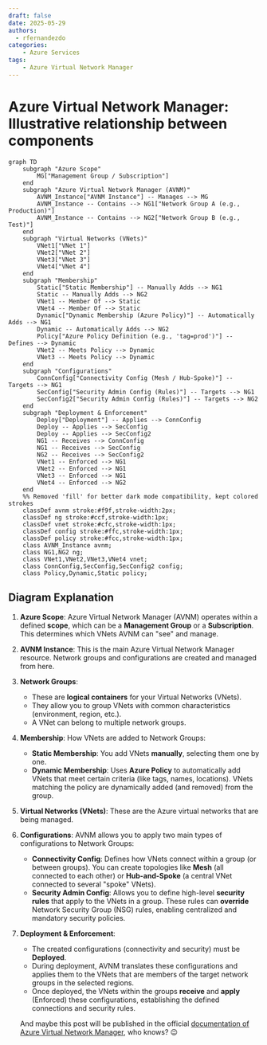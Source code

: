 ```yaml
---
draft: false
date: 2025-05-29
authors:
  - rfernandezdo
categories:
    - Azure Services
tags:
    - Azure Virtual Network Manager
---
```


# Azure Virtual Network Manager: Illustrative relationship between components

```mermaid
graph TD
    subgraph "Azure Scope"
        MG["Management Group / Subscription"]
    end
    subgraph "Azure Virtual Network Manager (AVNM)"
        AVNM_Instance["AVNM Instance"] -- Manages --> MG
        AVNM_Instance -- Contains --> NG1["Network Group A (e.g., Production)"]
        AVNM_Instance -- Contains --> NG2["Network Group B (e.g., Test)"]
    end
    subgraph "Virtual Networks (VNets)"
        VNet1["VNet 1"]
        VNet2["VNet 2"]
        VNet3["VNet 3"]
        VNet4["VNet 4"]
    end
    subgraph "Membership"
        Static["Static Membership"] -- Manually Adds --> NG1
        Static -- Manually Adds --> NG2
        VNet1 -- Member Of --> Static
        VNet4 -- Member Of --> Static
        Dynamic["Dynamic Membership (Azure Policy)"] -- Automatically Adds --> NG1
        Dynamic -- Automatically Adds --> NG2
        Policy["Azure Policy Definition (e.g., 'tag=prod')"] -- Defines --> Dynamic
        VNet2 -- Meets Policy --> Dynamic
        VNet3 -- Meets Policy --> Dynamic
    end
    subgraph "Configurations"
        ConnConfig["Connectivity Config (Mesh / Hub-Spoke)"] -- Targets --> NG1
        SecConfig["Security Admin Config (Rules)"] -- Targets --> NG1
        SecConfig2["Security Admin Config (Rules)"] -- Targets --> NG2
    end
    subgraph "Deployment & Enforcement"
        Deploy["Deployment"] -- Applies --> ConnConfig
        Deploy -- Applies --> SecConfig
        Deploy -- Applies --> SecConfig2
        NG1 -- Receives --> ConnConfig
        NG1 -- Receives --> SecConfig
        NG2 -- Receives --> SecConfig2
        VNet1 -- Enforced --> NG1
        VNet2 -- Enforced --> NG1
        VNet3 -- Enforced --> NG1
        VNet4 -- Enforced --> NG2
    end
    %% Removed 'fill' for better dark mode compatibility, kept colored strokes
    classDef avnm stroke:#f9f,stroke-width:2px;
    classDef ng stroke:#ccf,stroke-width:1px;
    classDef vnet stroke:#cfc,stroke-width:1px;
    classDef config stroke:#ffc,stroke-width:1px;
    classDef policy stroke:#fcc,stroke-width:1px;
    class AVNM_Instance avnm;
    class NG1,NG2 ng;
    class VNet1,VNet2,VNet3,VNet4 vnet;
    class ConnConfig,SecConfig,SecConfig2 config;
    class Policy,Dynamic,Static policy;
```

## Diagram Explanation

1.  **Azure Scope**: Azure Virtual Network Manager (AVNM) operates within a defined **scope**, which can be a **Management Group** or a **Subscription**. This determines which VNets AVNM can "see" and manage.
2.  **AVNM Instance**: This is the main Azure Virtual Network Manager resource. Network groups and configurations are created and managed from here.
3.  **Network Groups**:
    * These are **logical containers** for your Virtual Networks (VNets).
    * They allow you to group VNets with common characteristics (environment, region, etc.).
    * A VNet can belong to multiple network groups.
4.  **Membership**: How VNets are added to Network Groups:
    * **Static Membership**: You add VNets **manually**, selecting them one by one.
    * **Dynamic Membership**: Uses **Azure Policy** to automatically add VNets that meet certain criteria (like tags, names, locations). VNets matching the policy are dynamically added (and removed) from the group.
5.  **Virtual Networks (VNets)**: These are the Azure virtual networks that are being managed.
6.  **Configurations**: AVNM allows you to apply two main types of configurations to Network Groups:
    * **Connectivity Config**: Defines how VNets connect within a group (or between groups). You can create topologies like **Mesh** (all connected to each other) or **Hub-and-Spoke** (a central VNet connected to several "spoke" VNets).
    * **Security Admin Config**: Allows you to define high-level **security rules** that apply to the VNets in a group. These rules can **override** Network Security Group (NSG) rules, enabling centralized and mandatory security policies.
7.  **Deployment & Enforcement**:
    * The created configurations (connectivity and security) must be **Deployed**.
    * During deployment, AVNM translates these configurations and applies them to the VNets that are members of the target network groups in the selected regions.
    * Once deployed, the VNets within the groups **receive** and **apply** (Enforced) these configurations, establishing the defined connections and security rules.

    And maybe this post will be published in the official [documentation of Azure Virtual Network Manager](https://github.com/MicrosoftDocs/azure-docs/pull/126940), who knows? 😉
